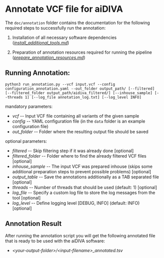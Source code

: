 # Annotate VCF file for aiDIVA

The `doc/annotation` folder contains the documentation for the following required steps to successfully run the annotation: 

1) Installation of all necessary software dependencies ([*install\_additional\_tools.md*](https://github.com/imgag/aiDIVA/blob/master/doc/annotation/install_additional_tools.md))

2) Preparation of annotation resources required for running the pipeline ([*prepare\_annotation\_resources.md*](https://github.com/imgag/aiDIVA/blob/master/doc/annotation/prepare_annotation_resources.md))

## Running Annotation:

```
python3 run_annotation.py --vcf input.vcf --config configuration_annotation.yaml --out_folder output_path/ [--filtered] [--filtered_folder output_path/aidiva_filtered/] [--inhouse_sample] [--threads 1] [--log_file annotation_log.txt] [--log_level INFO]
```
mandatory parameters:

+ *vcf* -- Input VCF file containing all variants of the given sample
+ *config* -- YAML configuration file (in the `data` folder is an example configuration file)
+ *out\_folder* -- Folder where the resulting output file should be saved

optional parameters:

+ *filtered* -- Skip filtering step if it was already done \[optional\]
+ *filtered\_folder* -- Folder where to find the already filtered VCF files \[optional\]
+ *inhouse\_sample* -- The input VCF was prepared inhouse (skips some additional preparation steps to prevent possible problems) \[optional\]
+ *output\_table* -- Save the annotations additionally as a TAB separated file \[optional\]
+ *threads* -- Number of threads that should be used (default: 1) \[optional\]
+ *log\_file* -- Specify a custom log file to store the log messages from the tool \[optional\]
+ *log\_level* -- Define logging level \[DEBUG, INFO\] (default: INFO) \[optional\]

## Annotation Result

After running the annotation script you will get the following annotated file that is ready to be used with the aiDIVA software:

+ *\<your-output-folder\>/\<input-filename\>\_annotated.tsv*

